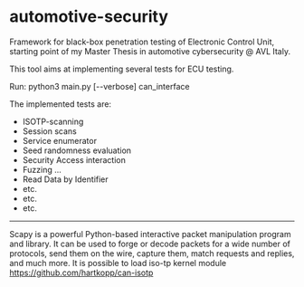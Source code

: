 # automotive-security
Framework for black-box penetration testing of Electronic Control Unit, starting 
point of my Master Thesis in automotive cybersecurity @ AVL Italy. 

This tool aims at implementing several tests for ECU testing. 

Run: python3 main.py [--verbose] can_interface


The implemented tests are: 

- ISOTP-scanning
- Session scans
- Service enumerator
- Seed randomness evaluation
- Security Access interaction
- Fuzzing ...
- Read Data by Identifier
- etc. 
- etc. 
- etc. 


-----------------------------------------------------------------------------
Scapy is a powerful Python-based interactive packet manipulation program and
library. It can be used to forge or decode packets for a wide number of
protocols, send them on the wire, capture them, match requests and replies,
and much more. It is possible to load iso-tp kernel module 
https://github.com/hartkopp/can-isotp